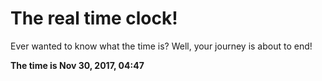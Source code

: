 # The real time clock!

Ever wanted to know what the time is? Well, your journey is about to end!

**The time is Nov 30, 2017, 04:47**